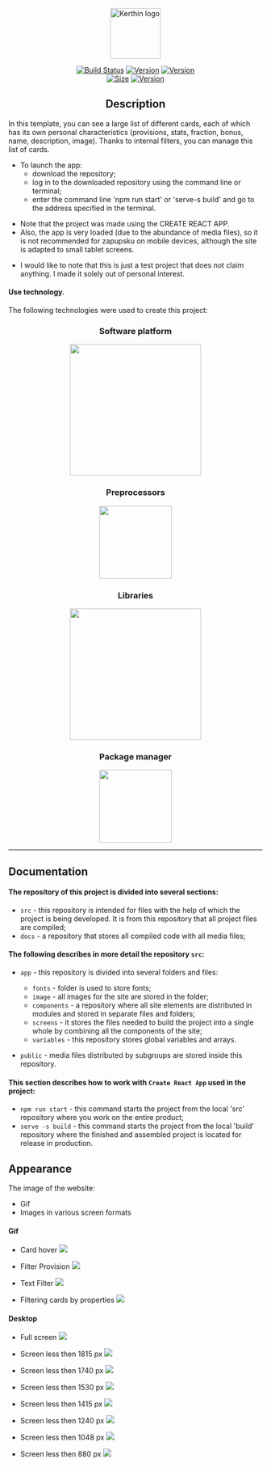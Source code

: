 <p align="center"><a href="#" target="_blank" rel="noopener noreferrer"><img width="100" src="READMEimage/squirrelAppIcon.png" alt="Kerthin logo"></a></p>

<p align="center">
  <a href="#"><img src="https://img.shields.io/badge/build-passing-brightgreen.svg" alt="Build Status"></a>
  <a href="#"><img src="https://img.shields.io/badge/npm-v6.14.4-blue.svg" alt="Version"></a>
  <a href="#"><img src="https://img.shields.io/badge/node-v10.16.0-blue.svg" alt="Version"></a> <br>
  <a href="#"><img src="https://img.shields.io/badge/repo%20size-742.5%20MB-green.svg" alt="Size"></a>
  <a href="#"><img src="https://img.shields.io/badge/project%20version-v0.8-blue.svg" alt="Version"></a>
</p>

<h2 align="center">Description</h2>

In this template, you can see a large list of different cards, each of which has its own personal characteristics (provisions, stats, fraction, bonus, name, description, image). Thanks to internal filters, you can manage this list of cards.
- To launch the app:
  - download the repository;
  - log in to the downloaded repository using the command line or terminal;
  - enter the command line 'npm run start' or 'serve-s build' and go to the address specified in the terminal.

* Note that the project was made using the CREATE REACT APP.
* Also, the app is very loaded (due to the abundance of media files), so it is not recommended for zapupsku on mobile devices, although the site is adapted to small tablet screens.

- I would like to note that this is just a test project that does not claim anything. I made it solely out of personal interest.

#### Use technology.

The following technologies were used to create this project:

<h3 align="center">Software platform</h3>
<!--Software platform start-->

<p align="center">
  <a href="#">
    <img width="260px" src="READMEimage/technology/nodejs-1.svg">
  </a>
</p>

<h3 align="center">Preprocessors</h3>

<!--Preprocessors start-->
<p align="center">
  <a href="#">
    <img width="144px" src="READMEimage/technology/sass-1.svg">
  </a>
</p>

<h3 align="center">Libraries</h3>

<!--Libraries-->
<p align="center">
  <a href="#">
    <img width="260px" src="READMEimage/technology/react.svg">
  </a>
</p>

<h3 align="center">Package manager</h4>

<!--Package manager-->
<p align="center">
  <a href="#">
    <img width="144px" src="READMEimage/technology/npm.svg">
  </a>
</p>

---

## Documentation

#### The repository of this project is divided into several sections:

- `src` - this repository is intended for files with the help of which the project is being developed. It is from this repository that all project files are compiled;
- `docs` - a repository that stores all compiled code with all media files;

#### The following describes in more detail the repository `src`:

- `app` - this repository is divided into several folders and files:

  - `fonts` - folder is used to store fonts;
  - `image` - all images for the site are stored in the folder;
  - `components` - a repository where all site elements are distributed in modules and stored in separate files and folders;
  - `screens` - it stores the files needed to build the project into a single whole by combining all the components of the site;
  - `variables` - this repository stores global variables and arrays.

- `public` - media files distributed by subgroups are stored inside this repository.


#### This section describes how to work with `Create React App` used in the project:

- `npm run start` - this command starts the project from the local 'src' repository where you work on the entire product;
- `serve -s build` - this command starts the project from the local 'build' repository where the finished and assembled project is located for release in production.

## Appearance

The image of the website:

- Gif
- Images in various screen formats

#### Gif

  - Card hover
  <a href="#"><img src="READMEimage/gif/cardHover.gif" /></a>

  - Filter Provision
  <a href="#"><img src="READMEimage/gif/filterProv.gif" /></a>

  - Text Filter
  <a href="#"><img src="READMEimage/gif/textFilter.gif" /></a>

  - Filtering cards by properties
  <a href="#"><img src="READMEimage/gif/leftFilterSide.gif" /></a>

#### Desktop

  - Full screen
  <a href="#"><img src="READMEimage/screenImage/fullScreen.png" /></a>

  - Screen less then 1815 px
  <a href="#"><img src="READMEimage/screenImage/1815px.png" /></a>

  - Screen less then 1740 px
  <a href="#"><img src="READMEimage/screenImage/1740px.png" /></a>

  - Screen less then 1530 px
  <a href="#"><img src="READMEimage/screenImage/1530px.png" /></a>

  - Screen less then 1415 px
  <a href="#"><img src="READMEimage/screenImage/1415px.png" /></a>

  - Screen less then 1240 px
  <a href="#"><img src="READMEimage/screenImage/1240px.png" /></a>

  - Screen less then 1048 px
  <a href="#"><img src="READMEimage/screenImage/1048px.png" /></a>

  - Screen less then 880 px
  <a href="#"><img src="READMEimage/screenImage/880px.png" /></a>